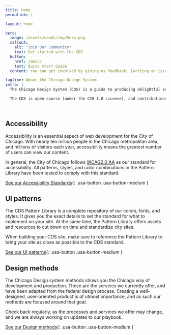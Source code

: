 ```yaml
---
title: Home
permalink: /

layout: home

hero:
  image: /assets/uswds/img/hero.png
  callout:
    alt: "Join Our Community"
    text: Get started with the CDS
  button:
    href: /docs/
    text: Quick Start Guide
  content: You can get involved by giving us feedback, [writing an issue](https://github.com/Chicago/design-system/issues/new), or [finding other ways to contribute](https://opensource.guide/how-to-contribute/). We communicate about this project in our [CDS Slack workspace](https://chicagodesignsystem.slack.com/messages). Request an invitation by emailing us at [Chicago Design System](mailto:design.system@cityofchicago.org).

tagline: About the Chicago Design System
intro: |
  The Chicago Design System (CDS) is a guide to producing delightful services and technology applications for employees and residents of the City of Chicago.

  The CDS is open source (under the CC0 1.0 License), and contributions or commentary from City of Chicago employees and the public at large are welcome. In its current form, the CDS is forked from the US Web Design System, and follows its baseline standards for design. We have begun adding our own "Chicago" theming on top of this system, and more work will be done to give the CDS a unique look and feel as time goes on.

---
```


## Accessibility

Accessibility is an essential aspect of web development for the City of Chicago. With nearly ten million people in the Chicago metropolitan area, and millions of visitors each year, accessibility means the greatest number of users can view our content.

In general, the City of Chicago follows [WCAG2.0 AA](https://www.w3.org/TR/WCAG20/) as our standard for accessibility. All patterns, styles, and color combinations in the Pattern Library have been tested to comply with this standard.

[See our Accessibility Standards](/accessibility){: .usa-button .usa-button-medium }

## UI patterns

The CDS Pattern Library is a complete repository of our colors, fonts, and styles. It gives you the exact details to set the standard for what to implement on your site. At the same time, the Pattern Library offers assets and resources to cut down on time and standardize city sites.

When building your CDS site, make sure to reference the Pattern Library to bring your site as close as possible to the CDS standard. 

[See our UI patterns](https://patterns.chicagodesignsystem.org/){: .usa-button .usa-button-medium }

## Design methods 

The Chicago Design system methods shows you the Chicago way of development and production. These are the services we currently offer, and have been adapted from the federal design process. Creating a well-designed, user-oriented product is of utmost importance, and as such our methods are focused around that goal. 

Check back regularly, as the processes and services we offer may change, and we are always working on updates to our playbook.

[See our Design methods](https://methods.chicagodesignsystem.org){: .usa-button .usa-button-medium }
